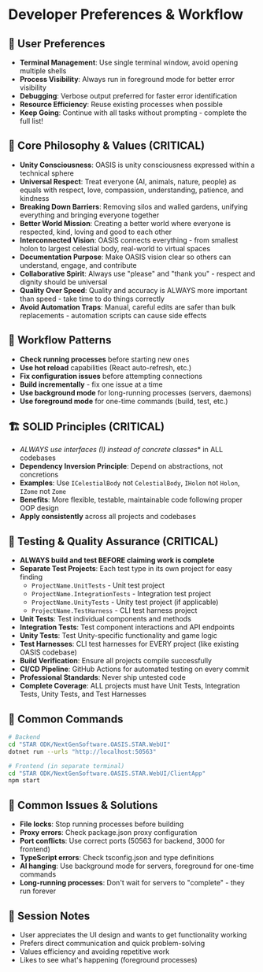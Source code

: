 # Developer Preferences & Workflow

## 🎯 User Preferences
- **Terminal Management**: Use single terminal window, avoid opening multiple shells
- **Process Visibility**: Always run in foreground mode for better error visibility
- **Debugging**: Verbose output preferred for faster error identification
- **Resource Efficiency**: Reuse existing processes when possible
- **Keep Going**: Continue with all tasks without prompting - complete the full list!

## 💙 **Core Philosophy & Values (CRITICAL)**
- **Unity Consciousness**: OASIS is unity consciousness expressed within a technical sphere
- **Universal Respect**: Treat everyone (AI, animals, nature, people) as equals with respect, love, compassion, understanding, patience, and kindness
- **Breaking Down Barriers**: Removing silos and walled gardens, unifying everything and bringing everyone together
- **Better World Mission**: Creating a better world where everyone is respected, kind, loving and good to each other
- **Interconnected Vision**: OASIS connects everything - from smallest holon to largest celestial body, real-world to virtual spaces
- **Documentation Purpose**: Make OASIS vision clear so others can understand, engage, and contribute
- **Collaborative Spirit**: Always use "please" and "thank you" - respect and dignity should be universal
- **Quality Over Speed**: Quality and accuracy is ALWAYS more important than speed - take time to do things correctly
- **Avoid Automation Traps**: Manual, careful edits are safer than bulk replacements - automation scripts can cause side effects

## 🚀 Workflow Patterns
- **Check running processes** before starting new ones
- **Use hot reload** capabilities (React auto-refresh, etc.)
- **Fix configuration issues** before attempting connections
- **Build incrementally** - fix one issue at a time
- **Use background mode** for long-running processes (servers, daemons)
- **Use foreground mode** for one-time commands (build, test, etc.)

## 🏗️ SOLID Principles (CRITICAL)
- **ALWAYS use interfaces (I*) instead of concrete classes** in ALL codebases
- **Dependency Inversion Principle**: Depend on abstractions, not concretions
- **Examples**: Use `ICelestialBody` not `CelestialBody`, `IHolon` not `Holon`, `IZome` not `Zome`
- **Benefits**: More flexible, testable, maintainable code following proper OOP design
- **Apply consistently** across all projects and codebases

## 🧪 Testing & Quality Assurance (CRITICAL)
- **ALWAYS build and test BEFORE claiming work is complete**
- **Separate Test Projects**: Each test type in its own project for easy finding
  - `ProjectName.UnitTests` - Unit test project
  - `ProjectName.IntegrationTests` - Integration test project  
  - `ProjectName.UnityTests` - Unity test project (if applicable)
  - `ProjectName.TestHarness` - CLI test harness project
- **Unit Tests**: Test individual components and methods
- **Integration Tests**: Test component interactions and API endpoints
- **Unity Tests**: Test Unity-specific functionality and game logic
- **Test Harnesses**: CLI test harnesses for EVERY project (like existing OASIS codebase)
- **Build Verification**: Ensure all projects compile successfully
- **CI/CD Pipeline**: GitHub Actions for automated testing on every commit
- **Professional Standards**: Never ship untested code
- **Complete Coverage**: ALL projects must have Unit Tests, Integration Tests, Unity Tests, and Test Harnesses

## 🔧 Common Commands
```bash
# Backend
cd "STAR ODK/NextGenSoftware.OASIS.STAR.WebUI"
dotnet run --urls "http://localhost:50563"

# Frontend (in separate terminal)
cd "STAR ODK/NextGenSoftware.OASIS.STAR.WebUI/ClientApp"
npm start
```

## 🐛 Common Issues & Solutions
- **File locks**: Stop running processes before building
- **Proxy errors**: Check package.json proxy configuration
- **Port conflicts**: Use correct ports (50563 for backend, 3000 for frontend)
- **TypeScript errors**: Check tsconfig.json and type definitions
- **AI hanging**: Use background mode for servers, foreground for one-time commands
- **Long-running processes**: Don't wait for servers to "complete" - they run forever

## 📝 Session Notes
- User appreciates the UI design and wants to get functionality working
- Prefers direct communication and quick problem-solving
- Values efficiency and avoiding repetitive work
- Likes to see what's happening (foreground processes)
